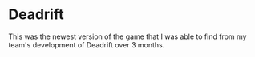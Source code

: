 # Deadrift
This was the newest version of the game that I was able to find from my team's development of Deadrift over 3 months.
